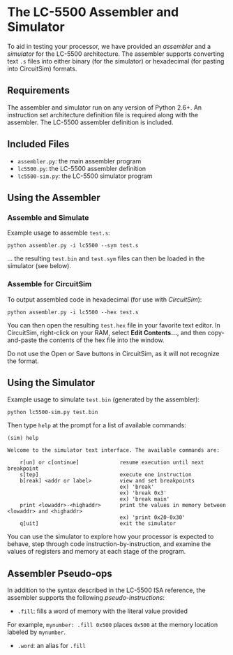 The LC-5500 Assembler and Simulator
===============

To aid in testing your processor, we have provided an *assembler* and
a *simulator* for the LC-5500 architecture. The assembler supports
converting text `.s` files into either binary (for the simulator) or
hexadecimal (for pasting into CircuitSim) formats.

Requirements
-----------

The assembler and simulator run on any version of Python 2.6+. An
instruction set architecture definition file is required along with
the assembler. The LC-5500 assembler definition is included.

Included Files
-----------

* `assembler.py`: the main assembler program
* `lc5500.py`: the LC-5500 assembler definition
* `lc5500-sim.py`: the LC-5500 simulator program

Using the Assembler
-----------

### Assemble and Simulate

Example usage to assemble `test.s`:

    python assembler.py -i lc5500 --sym test.s

... the resulting `test.bin` and `test.sym` files can then be loaded
in the simulator (see below).

### Assemble for CircuitSim

To output assembled code in hexadecimal (for use with *CircuitSim*):

    python assembler.py -i lc5500 --hex test.s

You can then open the resulting `test.hex` file in your favorite text
editor.  In CircuitSim, right-click on your RAM, select **Edit
Contents...**, and then copy-and-paste the contents of the hex file
into the window.

Do not use the Open or Save buttons in CircuitSim, as it will not
recognize the format.

Using the Simulator
-----------

Example usage to simulate `test.bin` (generated by the assembler):

    python lc5500-sim.py test.bin

Then type `help` at the prompt for a list of available commands:

    (sim) help
    
    Welcome to the simulator text interface. The available commands are:
    
        r[un] or c[ontinue]             resume execution until next breakpoint
        s[tep]                          execute one instruction
        b[reak] <addr or label>         view and set breakpoints
                                        ex) 'break'
                                        ex) 'break 0x3'
                                        ex) 'break main'
        print <lowaddr>-<highaddr>      print the values in memory between <lowaddr> and <highaddr>
                                        ex) 'print 0x20-0x30'
        q[uit]                          exit the simulator

You can use the simulator to explore how your processor is expected to
behave, step through code instruction-by-instruction, and examine the
values of registers and memory at each stage of the program.

Assembler Pseudo-ops
-----------

In addition to the syntax described in the LC-5500 ISA reference,
the assembler supports the following *pseudo-instructions*:

* `.fill`: fills a word of memory with the literal value provided

For example, `mynumber: .fill 0x500` places `0x500` at the memory
location labeled by `mynumber`.

* `.word`: an alias for `.fill`
